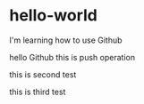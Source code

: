 # hello-world
I'm learning how to use Github

hello Github
this is push operation

this is second test

this is third test